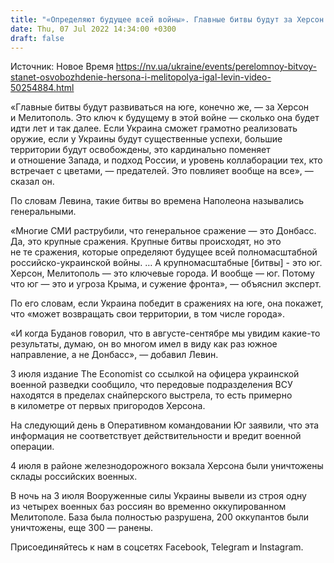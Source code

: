 ```yaml
---
title: "«Определяют будущее всей войны». Главные битвы будут за Херсон и Мелитополь — израильский офицер"
date: Thu, 07 Jul 2022 14:34:00 +0300
draft: false
---
```

Источник: Новое Время https://nv.ua/ukraine/events/perelomnoy-bitvoy-stanet-osvobozhdenie-hersona-i-melitopolya-igal-levin-video-50254884.html


«Главные битвы будут развиваться на юге, конечно же, — за Херсон и Мелитополь. Это ключ к будущему в этой войне — сколько она будет идти лет и так далее. Если Украина сможет грамотно реализовать оружие, если у Украины будут существенные успехи, большие территории будут освобождены, это кардинально поменяет и отношение Запада, и подход России, и уровень коллаборации тех, кто встречает с цветами, — предателей. Это повлияет вообще на все», — сказал он.

По словам Левина, такие битвы во времена Наполеона назывались генеральными.

«Многие СМИ раструбили, что генеральное сражение — это Донбасс. Да, это крупные сражения. Крупные битвы происходят, но это не те сражения, которые определяют будущее всей полномасштабной российско-украинской войны. … А крупномасштабные [битвы] - это юг. Херсон, Мелитополь — это ключевые города. И вообще — юг. Потому что юг — это и угроза Крыма, и сужение фронта», — объяснил эксперт.

По его словам, если Украина победит в сражениях на юге, она покажет, что «может возвращать свои территории, в том числе города».

«И когда Буданов говорил, что в августе-сентябре мы увидим какие-то результаты, думаю, он во многом имел в виду как раз южное направление, а не Донбасс», — добавил Левин.

3 июля издание The Economist со ссылкой на офицера украинской военной разведки сообщило, что передовые подразделения ВСУ находятся в пределах снайперского выстрела, то есть примерно в километре от первых пригородов Херсона.

На следующий день в Оперативном командовании Юг заявили, что эта информация не соответствует действительности и вредит военной операции.

4 июля в районе железнодорожного вокзала Херсона были уничтожены склады российских военных.

В ночь на 3 июля Вооруженные силы Украины вывели из строя одну из четырех военных баз россиян во временно оккупированном Мелитополе. База была полностью разрушена, 200 оккупантов были уничтожены, еще 300 — ранены.

Присоединяйтесь к нам в соцсетях Facebook, Telegram и Instagram.
